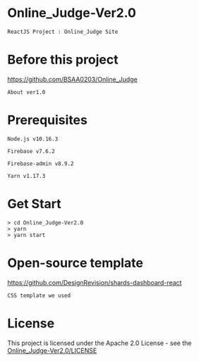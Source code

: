 # Online_Judge-Ver2.0
    ReactJS Project : Online_Judge Site
# Before this project
https://github.com/BSAA0203/Online_Judge

    About ver1.0
# Prerequisites
    Node.js v10.16.3
    
    Firebase v7.6.2
    
    Firebase-admin v8.9.2
    
    Yarn v1.17.3
# Get Start
    > cd Online_Judge-Ver2.0
    > yarn
    > yarn start
# Open-source template
https://github.com/DesignRevision/shards-dashboard-react

    CSS template we used
# License
This project is licensed under the Apache 2.0 License - see the [Online_Judge-Ver2.0/LICENSE](LICENSE)
